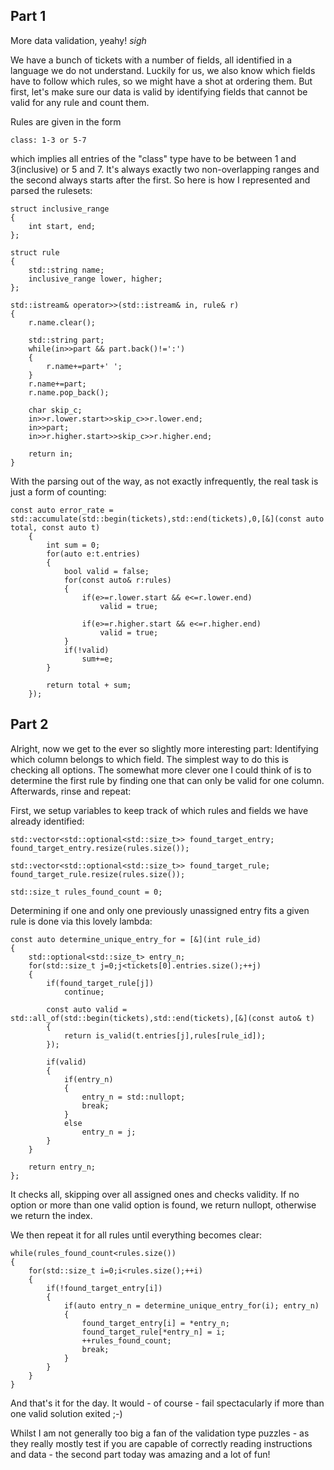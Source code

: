 ## Part 1

More data validation, yeahy! *sigh*

We have a bunch of tickets with a number of fields, all identified in a language we do not understand. Luckily for us, we also know which fields have to follow which rules, so we might have a shot at ordering them. But first, let's make sure our data is valid by identifying fields that cannot be valid for any rule and count them.

Rules are given in the form

	class: 1-3 or 5-7

which implies all entries of the "class" type have to be between 1 and 3(inclusive) or 5 and 7. It's always exactly two non-overlapping ranges and the second always starts after the first. So here is how I represented and parsed the rulesets:

	struct inclusive_range
	{
		int start, end;
	};
	
	struct rule
	{
		std::string name;
		inclusive_range lower, higher;
	};
	
	std::istream& operator>>(std::istream& in, rule& r)
	{
		r.name.clear();
		
		std::string part;
		while(in>>part && part.back()!=':')
		{
			r.name+=part+' ';
		}
		r.name+=part;
		r.name.pop_back();
		
		char skip_c;
		in>>r.lower.start>>skip_c>>r.lower.end;
		in>>part;
		in>>r.higher.start>>skip_c>>r.higher.end;
		
		return in;
	}
	

With the parsing out of the way, as not exactly infrequently, the real task is just a form of counting:

	const auto error_rate = std::accumulate(std::begin(tickets),std::end(tickets),0,[&](const auto total, const auto t)
		{
			int sum = 0;
			for(auto e:t.entries)
			{
				bool valid = false;
				for(const auto& r:rules)
				{
					if(e>=r.lower.start && e<=r.lower.end)
						valid = true;
						
					if(e>=r.higher.start && e<=r.higher.end)
						valid = true;
				}
				if(!valid)
					sum+=e;
			}
			
			return total + sum;
		});


## Part 2

Alright, now we get to the ever so slightly more interesting part: Identifying which column belongs to which field. The simplest way to do this is checking all options. The somewhat more clever one I could think of is to determine the first rule by finding one that can only be valid for one column. Afterwards, rinse and repeat:

First, we setup variables to keep track of which rules and fields we have already identified:


	std::vector<std::optional<std::size_t>> found_target_entry;
	found_target_entry.resize(rules.size()); 
	
	std::vector<std::optional<std::size_t>> found_target_rule;
	found_target_rule.resize(rules.size()); 
	
	std::size_t rules_found_count = 0;

Determining if one and only one previously unassigned entry fits a given rule is done via this lovely lambda:

	const auto determine_unique_entry_for = [&](int rule_id)
	{
		std::optional<std::size_t> entry_n;
		for(std::size_t j=0;j<tickets[0].entries.size();++j)
		{
			if(found_target_rule[j])
				continue;
					
			const auto valid = std::all_of(std::begin(tickets),std::end(tickets),[&](const auto& t)
			{
				return is_valid(t.entries[j],rules[rule_id]);
			});
					
			if(valid)
			{
				if(entry_n)
				{
					entry_n = std::nullopt;
					break;
				}
				else
					entry_n = j;
			}
		}
		
		return entry_n;
	};

It checks all, skipping over all assigned ones and checks validity. If no option or more than one valid option is found, we return nullopt, otherwise we return the index.

We then repeat it for all rules until everything becomes clear:

	while(rules_found_count<rules.size())
	{
		for(std::size_t i=0;i<rules.size();++i)
		{
			if(!found_target_entry[i])
			{
				if(auto entry_n = determine_unique_entry_for(i); entry_n)
				{
					found_target_entry[i] = *entry_n;
					found_target_rule[*entry_n] = i;
					++rules_found_count;
					break;
				}
			}
		}
	}

And that's it for the day. It would - of course - fail spectacularly if more than one valid solution exited ;-)

Whilst I am not generally too big a fan of the validation type puzzles - as they really mostly test if you are capable of correctly reading instructions and data - the second part today was amazing and a lot of fun!